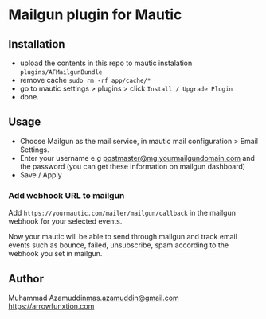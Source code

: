 # Mailgun plugin for Mautic

## Installation

- upload the contents in this repo to mautic instalation `plugins/AFMailgunBundle`
- remove cache `sudo rm -rf app/cache/*`
- go to mautic settings > plugins > click `Install / Upgrade Plugin`
- done.

## Usage

- Choose Mailgun as the mail service, in mautic mail configuration > Email Settings.
- Enter your username e.g postmaster@mg.yourmailgundomain.com and the password (you can get these information on mailgun dashboard)
- Save / Apply

### Add webhook URL to mailgun

Add `https://yourmautic.com/mailer/mailgun/callback` in the mailgun webhook for your selected events.

Now your mautic will be able to send through mailgun and track email events such as bounce, failed, unsubscribe, spam according to the webhook you set in mailgun.

## Author

Muhammad Azamuddin<mas.azamuddin@gmail.com>
https://arrowfunxtion.com
